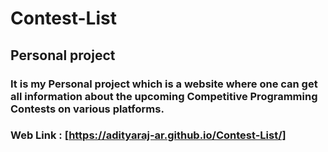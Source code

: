 # Contest-List
## Personal project
### It is my Personal project which is a website where one can get all information about the upcoming Competitive Programming Contests on various platforms.
### Web Link : [https://adityaraj-ar.github.io/Contest-List/]
